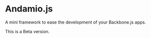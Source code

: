 # Andamio.js

A mini framework to ease the development of your Backbone.js apps.

This is a Beta version.
